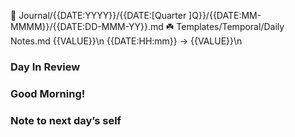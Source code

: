 🌱 Journal/{{DATE:YYYY}}/{{DATE:[Quarter ]Q}}/{{DATE:MM-MMMM}}/{{DATE:DD-MMM-YY}}.md
☘️ Templates/Temporal/Daily Notes.md
{{VALUE}}\n
{{DATE:HH:mm}} → {{VALUE}}\n
### Day In Review
### Good Morning!
### Note to next day’s self